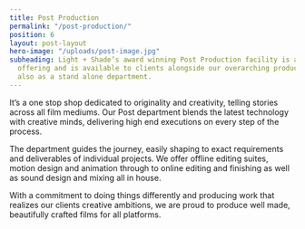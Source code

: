 ```yaml
---
title: Post Production
permalink: "/post-production/"
position: 6
layout: post-layout
hero-image: "/uploads/post-image.jpg"
subheading: Light + Shade’s award winning Post Production facility is an all encompassing
  offering and is available to clients alongside our overarching production pipeline,
  also as a stand alone department.
---
```


It’s a one stop shop dedicated to originality and creativity, telling stories across all film mediums. Our Post department
blends the latest technology with creative minds, delivering high end executions on every step of the process.

The department guides the journey, easily shaping to exact requirements and deliverables of individual projects. We
offer offline editing suites, motion design and animation through to online editing and finishing as well as sound design
and mixing all in house.

With a commitment to doing things differently and producing work that realizes our clients creative ambitions, we are
proud to produce well made, beautifully crafted films for all platforms.